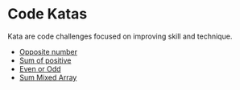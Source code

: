# Code Katas

Kata are code challenges focused on improving skill and technique.

- [Opposite number](./opposite-number.js)
- [Sum of positive](./sum-of-positive.js)
- [Even or Odd](./even-or-odd.js)
- [Sum Mixed Array](./sum-mixed-array.js)

